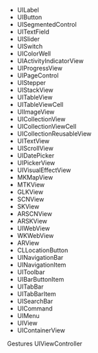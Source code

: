 
- UILabel
- UIButton
- UISegmentedControl
- UITextField
- UISlider
- UISwitch
- UIColorWell
- UIActivityIndicatorView
- UIProgressView
- UIPageControl
- UIStepper
- UIStackView
- UITableView
- UITableViewCell
- UIImageView
- UICollectionView
- UICollectionViewCell
- UICollectionReusableView
- UITextView
- UIScrollView
- UIDatePicker
- UIPickerView
- UIVisualEffectView
- MKMapView
- MTKView
- GLKView
- SCNView
- SKView
- ARSCNView
- ARSKView
- UIWebView
- WKWebView
- ARView
- CLLocationButton
- UINavigationBar
- UINavigationItem
- UIToolbar
- UIBarButtonItem
- UITabBar
- UITabBarItem
- UISearchBar
- UICommand
- UIMenu
- UIView
- UIContainerView

Gestures
UIViewController



